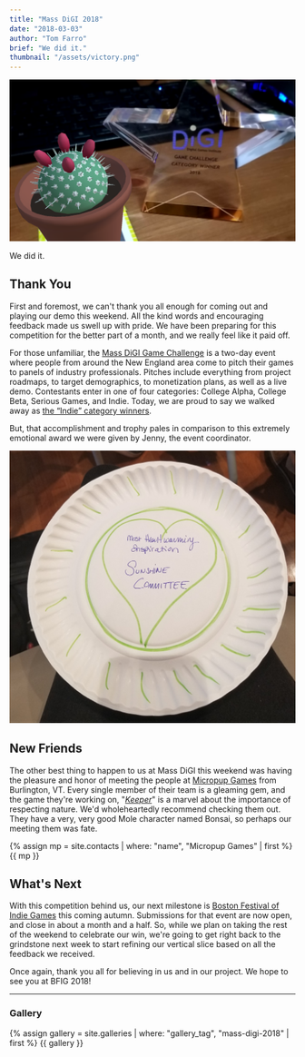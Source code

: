 ```yaml
---
title: "Mass DiGI 2018"
date: "2018-03-03"
author: "Tom Farro"
brief: "We did it."
thumbnail: "/assets/victory.png"
---
```


![victory](../assets/victory.png)

We did it.

<!--more-->

## Thank You

First and foremost, we can't thank you all enough for coming out and playing our demo this weekend. All the kind words and encouraging feedback made us swell up with pride. We have been preparing for this competition for the better part of a month, and we really feel like it paid off.

For those unfamiliar, the [Mass DiGI Game Challenge][massdigi] is a two-day event where people from around the New England area come to pitch their games to panels of industry professionals. Pitches include everything from project roadmaps, to target demographics, to monetization plans, as well as a live demo. Contestants enter in one of four categories: College Alpha, College Beta, Serious Games, and Indie. Today, we are proud to say we walked away as [the “Indie” category winners][winner].

But, that accomplishment and trophy pales in comparison to this extremely emotional award we were given by Jenny, the event coordinator.

![heartfelt](../assets/gallery/mass-digi-2018/8.jpg)

## New Friends

The other best thing to happen to us at Mass DiGI this weekend was having the pleasure and honor of meeting the people at [Micropup Games][micropup] from Burlington, VT. Every single member of their team is a gleaming gem, and the game they're working on, "<i>[Keeper][keeper]</i>" is a marvel about the importance of respecting nature. We'd wholeheartedly recommend checking them out. They have a very, very good Mole character named Bonsai, so perhaps our meeting them was fate.

<div class="contact">
{% assign mp = site.contacts | where: "name", "Micropup Games" | first %}
{{ mp }}
</div>

## What's Next

With this competition behind us, our next milestone is [Boston Festival of Indie Games][bfig] this coming autumn. Submissions for that event are now open, and close in about a month and a half. So, while we plan on taking the rest of the weekend to celebrate our win, we're going to get right back to the grindstone next week to start refining our vertical slice based on all the feedback we received. 

Once again, thank you all for believing in us and in our project. We hope to see you at BFIG 2018!


<div>
  <hr>
  <h3>Gallery</h3>
  {% assign gallery = site.galleries | where: "gallery_tag", "mass-digi-2018" | first %}
  {{ gallery }}
</div>

[massdigi]: https://www.massdigi.org/gamechallenge/
[winner]: https://www.massdigi.org/sip-blog/2018-massdigi-game-challenge-winners-3-3-18/
[micropup]: https://twitter.com/MicropupGames
[keeper]: https://vimeo.com/243470834 
[bfig]: https://www.bostonfig.com/